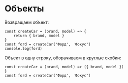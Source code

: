 # Объекты

Возвращаем объект:

    const createCar = (brand, model) => { 
        return { brand, model }
    }
    const ford = createCar('Форд', 'Фокус')
    console.log(ford)

Объект в одну строку, оборачиваем в круглые скобки:

    const createCar = (brand, model) => ({ brand, model })
    }
    const ford = createCar('Форд', 'Фокус')

